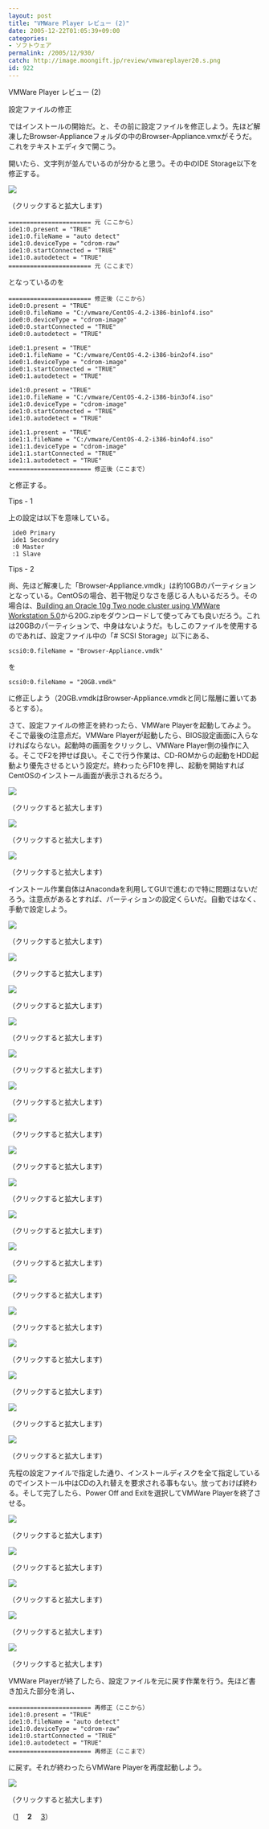 ```yaml
---
layout: post
title: "VMWare Player レビュー (2)"
date: 2005-12-22T01:05:39+09:00
categories:
- ソフトウェア
permalink: /2005/12/930/
catch: http://image.moongift.jp/review/vmwareplayer20.s.png
id: 922
---
```

VMWare Player レビュー (2)  
<!--more-->

設定ファイルの修正

  

ではインストールの開始だ。と、その前に設定ファイルを修正しよう。先ほど解凍したBrowser-Applianceフォルダの中のBrowser-Appliance.vmxがそうだ。これをテキストエディタで開こう。

  

開いたら、文字列が並んでいるのが分かると思う。その中のIDE Storage以下を修正する。

  

[![](http://image.moongift.jp/review/vmwareplayer34.s.png)](http://image.moongift.jp/review/vmwareplayer34.png)  
  
（クリックすると拡大します)

  

    
    ======================= 元（ここから）
    ide1:0.present = "TRUE"
    ide1:0.fileName = "auto detect"
    ide1:0.deviceType = "cdrom-raw"
    ide1:0.startConnected = "TRUE"
    ide1:0.autodetect = "TRUE"
    ======================= 元（ここまで）

  
  
となっているのを  
  

    
    ======================= 修正後（ここから）
    ide0:0.present = "TRUE"
    ide0:0.fileName = "C:/vmware/CentOS-4.2-i386-bin1of4.iso"
    ide0:0.deviceType = "cdrom-image"
    ide0:0.startConnected = "TRUE"
    ide0:0.autodetect = "TRUE"
    
    ide0:1.present = "TRUE"
    ide0:1.fileName = "C:/vmware/CentOS-4.2-i386-bin2of4.iso"
    ide0:1.deviceType = "cdrom-image"
    ide0:1.startConnected = "TRUE"
    ide0:1.autodetect = "TRUE"
    
    ide1:0.present = "TRUE"
    ide1:0.fileName = "C:/vmware/CentOS-4.2-i386-bin3of4.iso"
    ide1:0.deviceType = "cdrom-image"
    ide1:0.startConnected = "TRUE"
    ide1:0.autodetect = "TRUE"
    
    ide1:1.present = "TRUE"
    ide1:1.fileName = "C:/vmware/CentOS-4.2-i386-bin4of4.iso"
    ide1:1.deviceType = "cdrom-image"
    ide1:1.startConnected = "TRUE"
    ide1:1.autodetect = "TRUE"
    ======================= 修正後（ここまで）

  
と修正する。  
  

  

Tips - 1

  

上の設定は以下を意味している。

    
     ide0 Primary
     ide1 Secondry
     :0 Master
     :1 Slave

  
  

  

  

Tips - 2

  

尚、先ほど解凍した「Browser-Appliance.vmdk」は約10GBのパーティションとなっている。CentOSの場合、若干物足りなさを感じる人もいるだろう。その場合は、[Building an Oracle 10g Two node cluster using VMWare Workstation 5.0](http://www.clusterbuilder.com/vmware/vmware.html)から20G.zipをダウンロードして使ってみても良いだろう。これは20GBのパーティションで、中身はないようだ。もしこのファイルを使用するのであれば、設定ファイル中の「# SCSI Storage」以下にある、

    
    scsi0:0.fileName = "Browser-Appliance.vmdk"

  
を  

    
    scsi0:0.fileName = "20GB.vmdk"

  
に修正しよう（20GB.vmdkはBrowser-Appliance.vmdkと同じ階層に置いてあるとする）。  
  

  

さて、設定ファイルの修正を終わったら、VMWare Playerを起動してみよう。そこで最後の注意点だ。VMWare Playerが起動したら、BIOS設定画面に入らなければならない。起動時の画面をクリックし、VMWare Player側の操作に入る。そこでF2を押せば良い。そこで行う作業は、CD-ROMからの起動をHDD起動より優先させるという設定だ。終わったらF10を押し、起動を開始すればCentOSのインストール画面が表示されるだろう。

  
  

[![](http://image.moongift.jp/review/vmwareplayer39.s.png)](http://image.moongift.jp/review/vmwareplayer39.png)  
  
（クリックすると拡大します)

  

[![](http://image.moongift.jp/review/vmwareplayer37.s.png)](http://image.moongift.jp/review/vmwareplayer37.png)  
  
（クリックすると拡大します)

  

[![](http://image.moongift.jp/review/vmwareplayer38.s.png)](http://image.moongift.jp/review/vmwareplayer38.png)  
  
（クリックすると拡大します)

  

インストール作業自体はAnacondaを利用してGUIで進むので特に問題はないだろう。注意点があるとすれば、パーティションの設定くらいだ。自動ではなく、手動で設定しよう。

  

[![](http://image.moongift.jp/review/vmwareplayer29.s.png)](http://image.moongift.jp/review/vmwareplayer29.png)  
  
（クリックすると拡大します)

  

[![](http://image.moongift.jp/review/vmwareplayer28.s.png)](http://image.moongift.jp/review/vmwareplayer28.png)  
  
（クリックすると拡大します)

  

[![](http://image.moongift.jp/review/vmwareplayer27.s.png)](http://image.moongift.jp/review/vmwareplayer27.png)  
  
（クリックすると拡大します)

  

[![](http://image.moongift.jp/review/vmwareplayer26.s.png)](http://image.moongift.jp/review/vmwareplayer26.png)  
  
（クリックすると拡大します)

  

[![](http://image.moongift.jp/review/vmwareplayer25.s.png)](http://image.moongift.jp/review/vmwareplayer25.png)  
  
（クリックすると拡大します)

  

[![](http://image.moongift.jp/review/vmwareplayer24.s.png)](http://image.moongift.jp/review/vmwareplayer24.png)  
  
（クリックすると拡大します)

  

[![](http://image.moongift.jp/review/vmwareplayer23.s.png)](http://image.moongift.jp/review/vmwareplayer23.png)  
  
（クリックすると拡大します)

  

[![](http://image.moongift.jp/review2/vmwareplayer22.s.png)](http://image.moongift.jp/review2/vmwareplayer22.png)  
  
（クリックすると拡大します)

  

[![](http://image.moongift.jp/review/vmwareplayer21.s.png)](http://image.moongift.jp/review/vmwareplayer21.png)  
  
（クリックすると拡大します)

  

[![](http://image.moongift.jp/review/vmwareplayer20.s.png)](http://image.moongift.jp/review/vmwareplayer20.png)  
  
（クリックすると拡大します)

  

[![](http://image.moongift.jp/review/vmwareplayer19.s.png)](http://image.moongift.jp/review/vmwareplayer19.png)  
  
（クリックすると拡大します)

  

[![](http://image.moongift.jp/review/vmwareplayer18.s.png)](http://image.moongift.jp/review/vmwareplayer18.png)  
  
（クリックすると拡大します)

  

[![](http://image.moongift.jp/review/vmwareplayer17.s.png)](http://image.moongift.jp/review/vmwareplayer17.png)  
  
（クリックすると拡大します)

  

[![](http://image.moongift.jp/review/vmwareplayer16.s.png)](http://image.moongift.jp/review/vmwareplayer16.png)  
  
（クリックすると拡大します)

  

[![](http://image.moongift.jp/review/vmwareplayer15.s.png)](http://image.moongift.jp/review/vmwareplayer15.png)  
  
（クリックすると拡大します)

  

[![](http://image.moongift.jp/review/vmwareplayer14.s.png)](http://image.moongift.jp/review/vmwareplayer14.png)  
  
（クリックすると拡大します)

  

[![](http://image.moongift.jp/review/vmwareplayer13.s.png)](http://image.moongift.jp/review/vmwareplayer13.png)  
  
（クリックすると拡大します)

  

先程の設定ファイルで指定した通り、インストールディスクを全て指定しているのでインストール中はCDの入れ替えを要求される事もない。放っておけば終わる。そして完了したら、Power Off and Exitを選択してVMWare Playerを終了させる。

  

[![](http://image.moongift.jp/review/vmwareplayer12.s.png)](http://image.moongift.jp/review/vmwareplayer12.png)  
  
（クリックすると拡大します)

  

[![](http://image.moongift.jp/review/vmwareplayer30.s.png)](http://image.moongift.jp/review/vmwareplayer30.png)  
  
（クリックすると拡大します)

  

[![](http://image.moongift.jp/review2/vmwareplayer55.s.png)](http://image.moongift.jp/review2/vmwareplayer55.png)  
  
（クリックすると拡大します)

  

[![](http://image.moongift.jp/review/vmwareplayer31.s.png)](http://image.moongift.jp/review/vmwareplayer31.png)  
  
（クリックすると拡大します)

  

[![](http://image.moongift.jp/review/vmwareplayer32.s.png)](http://image.moongift.jp/review/vmwareplayer32.png)  
  
（クリックすると拡大します)

  
  

VMWare Playerが終了したら、設定ファイルを元に戻す作業を行う。先ほど書き加えた部分を消し、

    
    ======================= 再修正（ここから）
    ide1:0.present = "TRUE"
    ide1:0.fileName = "auto detect"
    ide1:0.deviceType = "cdrom-raw"
    ide1:0.startConnected = "TRUE"
    ide1:0.autodetect = "TRUE"
    ======================= 再修正（ここまで）

  
に戻す。それが終わったらVMWare Playerを再度起動しよう。  
  

[![](http://image.moongift.jp/review/vmwareplayer33.s.png)](http://image.moongift.jp/review/vmwareplayer33.png)  
  
（クリックすると拡大します)

  

（[1](http://fw.moongift.jp/review/i-907.html)　 **2** 　[3](http://fw.moongift.jp/review/i-931.html)）
